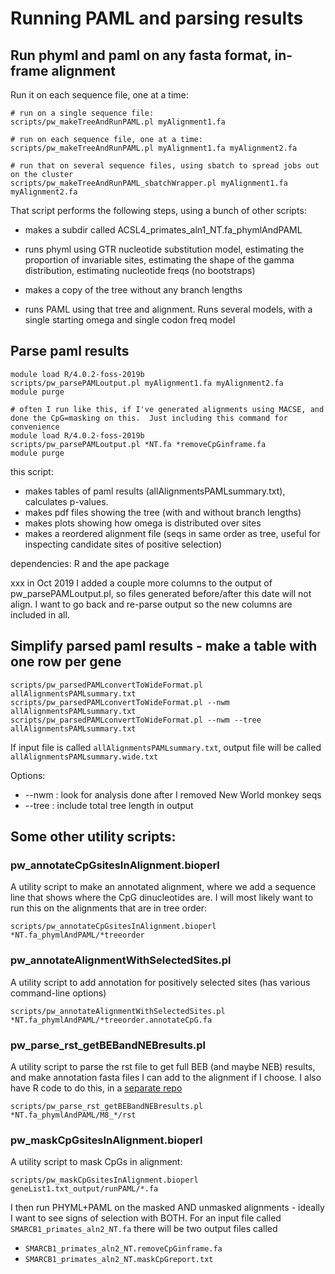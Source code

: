 # Running PAML and parsing results

## Run phyml and paml on any fasta format, in-frame alignment

Run it on each sequence file, one at a time:
```
# run on a single sequence file:
scripts/pw_makeTreeAndRunPAML.pl myAlignment1.fa

# run on each sequence file, one at a time:
scripts/pw_makeTreeAndRunPAML.pl myAlignment1.fa myAlignment2.fa

# run that on several sequence files, using sbatch to spread jobs out on the cluster
scripts/pw_makeTreeAndRunPAML_sbatchWrapper.pl myAlignment1.fa myAlignment2.fa
```

That script performs the following steps, using a bunch of other scripts: 

- makes a subdir called ACSL4_primates_aln1_NT.fa_phymlAndPAML  

- runs phyml using GTR  nucleotide substitution model, estimating the proportion of invariable sites, estimating the shape of the gamma distribution, estimating nucleotide freqs (no bootstraps)  

- makes a copy of the tree without any branch lengths  

- runs PAML using that tree and alignment.   Runs several models, with a single starting omega and single codon freq model


## Parse paml results

```
module load R/4.0.2-foss-2019b
scripts/pw_parsePAMLoutput.pl myAlignment1.fa myAlignment2.fa
module purge

# often I run like this, if I've generated alignments using MACSE, and done the CpG=masking on this.  Just including this command for convenience
module load R/4.0.2-foss-2019b
scripts/pw_parsePAMLoutput.pl *NT.fa *removeCpGinframe.fa
module purge
```

this script:
- makes tables of paml results (allAlignmentsPAMLsummary.txt), calculates p-values.  
- makes pdf files showing the tree (with and without branch lengths)  
- makes plots showing how omega is distributed over sites  
- makes a reordered alignment file (seqs in same order as tree, useful for inspecting candidate sites of positive selection)  

dependencies: R and the ape package  

xxx in Oct 2019 I added a couple more columns to the output of pw_parsePAMLoutput.pl, so files generated before/after this date will not align. I want to go back and re-parse output so the new columns are included in all.


## Simplify parsed paml results - make a table with one row per gene  

```
scripts/pw_parsedPAMLconvertToWideFormat.pl allAlignmentsPAMLsummary.txt
scripts/pw_parsedPAMLconvertToWideFormat.pl --nwm allAlignmentsPAMLsummary.txt
scripts/pw_parsedPAMLconvertToWideFormat.pl --nwm --tree allAlignmentsPAMLsummary.txt
```
If input file is called `allAlignmentsPAMLsummary.txt`, output file will be called `allAlignmentsPAMLsummary.wide.txt  `

Options:  
- --nwm : look for analysis done after I removed New World monkey seqs  
- --tree : include total tree length in output


## Some other utility scripts: 

### pw_annotateCpGsitesInAlignment.bioperl
A utility script to make an annotated alignment, where we add a sequence line that shows where the CpG dinucleotides are. I will most likely want to run this on the alignments that are in tree order:  
```
scripts/pw_annotateCpGsitesInAlignment.bioperl *NT.fa_phymlAndPAML/*treeorder
```

### pw_annotateAlignmentWithSelectedSites.pl 
A utility script to add annotation for positively selected sites (has various command-line options)
```
scripts/pw_annotateAlignmentWithSelectedSites.pl *NT.fa_phymlAndPAML/*treeorder.annotateCpG.fa
```

### pw_parse_rst_getBEBandNEBresults.pl
A utility script to parse the rst file to get full BEB (and maybe NEB) results, and make annotation fasta files I can add to the alignment if I choose.  I also have R code to do this, in a [separate repo](https://github.com/jayoung/pamlApps)
```
scripts/pw_parse_rst_getBEBandNEBresults.pl *NT.fa_phymlAndPAML/M8_*/rst
```

### pw_maskCpGsitesInAlignment.bioperl
A utility script to mask CpGs in alignment:
```
scripts/pw_maskCpGsitesInAlignment.bioperl geneList1.txt_output/runPAML/*.fa  
```
I then run PHYML+PAML on the masked AND unmasked alignments - ideally I want to see signs of selection with BOTH.  For an input file called `SMARCB1_primates_aln2_NT.fa`  there will be two output files called  
- `SMARCB1_primates_aln2_NT.removeCpGinframe.fa`  
- `SMARCB1_primates_aln2_NT.maskCpGreport.txt`  


